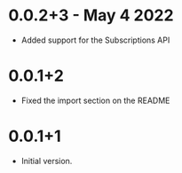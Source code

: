 # 0.0.2+3 - May 4 2022

- Added support for the Subscriptions API

# 0.0.1+2

- Fixed the import section on the README

# 0.0.1+1

- Initial version.